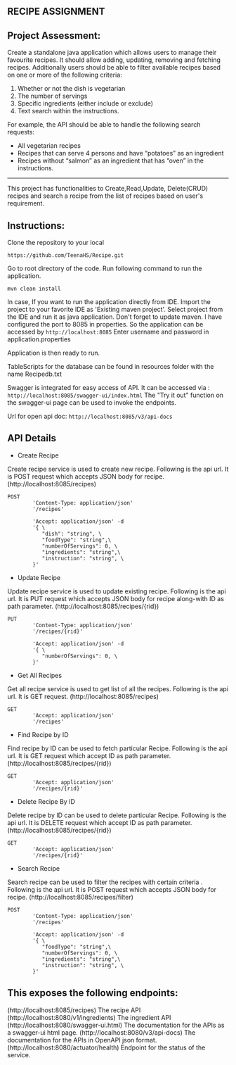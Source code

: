 RECIPE ASSIGNMENT
---

## Project Assessment:

Create a standalone java application which allows users to manage their favourite recipes. It should allow adding, updating, removing and fetching recipes. Additionally users should be able to filter available recipes based on one or more of the following criteria:

1. Whether or not the dish is vegetarian
2. The number of servings
3. Specific ingredients (either include or exclude)
4. Text search within the instructions.

For example, the API should be able to handle the following search requests:

 - All vegetarian recipes
 - Recipes that can serve 4 persons and have “potatoes” as an ingredient
 - Recipes without “salmon” as an ingredient that has “oven” in the instructions.
---
This project has functionalities to Create,Read,Update, Delete(CRUD) recipes and search a recipe from the list of recipes based on user's requirement.

## Instructions:

Clone the repository to your local 
```
https://github.com/TeenaHS/Recipe.git
```
Go to root directory of the code. Run following command to run the application.
```
mvn clean install
```

In case, If you want to run the application directly from IDE. Import the project to your favorite IDE as 'Existing maven project'. Select project from the IDE and run it as java application. Don't forget to update maven. I have configured the port to 8085 in properties. So the application can be accessed by `http://localhost:8085`
Enter username and password in application.properties

Application is then ready to run.

TableScripts for the database can be found in resources folder with the name Recipedb.txt

Swagger is integrated for easy access of API. It can be accessed via : `http://localhost:8085/swagger-ui/index.html`
The "Try it out" function on the swagger-ui page can be used to invoke the endpoints.

Url for open api doc: `http://localhost:8085/v3/api-docs`



## API Details
- Create Recipe

Create recipe service is used to create new recipe. Following is the api url. It is POST request which accepts JSON body for recipe.
(http://localhost:8085/recipes)
```
POST 
		'Content-Type: application/json'
		'/recipes'
		
		'Accept: application/json' -d 
		'{ \ 
		   "dish": "string", \ 
		   "foodType": "string",\
		   "numberOfServings": 0, \ 
		   "ingredients": "string",\
		   "instruction": "string", \ 
		}'	
```

- Update Recipe

Update recipe service is used to update existing recipe.  Following is the api url. It is PUT request which accepts JSON body for recipe along-with ID as path parameter.
(http://localhost:8085/recipes/{rid})
```
PUT 
		'Content-Type: application/json' 
		'/recipes/{rid}'
		
		'Accept: application/json' -d 
		'{ \  
		   "numberOfServings": 0, \ 
		}'	 
```

- Get All Recipes

Get all recipe service is used to get list of all the recipes.  Following is the api url. It is GET request.
(http://localhost:8085/recipes)
```
GET 
		'Accept: application/json' 
		'/recipes'
```

- Find Recipe by ID

Find recipe by ID can be used to fetch particular Recipe.  Following is the api url. It is GET request which accept ID as path parameter.
(http://localhost:8085/recipes/{rid})
```
GET 
		'Accept: application/json' 
		'/recipes/{rid}'
```

- Delete Recipe By ID

Delete recipe by ID can be used to delete particular Recipe. Following is the api url. It is DELETE request which accept ID as path parameter.
(http://localhost:8085/recipes/{rid})
```
GET 
		'Accept: application/json' 
		'/recipes/{rid}'
```
- Search Recipe 

Search recipe can be used to filter the recipes with certain criteria . Following is the api url. It is POST request which accepts JSON body for recipe.
(http://localhost:8085/recipes/filter)
```
POST 
		'Content-Type: application/json'
		'/recipes'
		
		'Accept: application/json' -d 
		'{ \ 
		   "foodType": "string",\
		   "numberOfServings": 0, \ 
		   "ingredients": "string",\
		   "instruction": "string", \ 
		}'	
```
## This exposes the following endpoints:

(http://localhost:8085/recipes) The recipe API
(http://localhost:8080/v1/ingredients) The ingredient API
(http://localhost:8080/swagger-ui.html) The documentation for the APIs as a swagger-ui html page.
(http://localhost:8080/v3/api-docs) The documentation for the APIs in OpenAPI json format.
(http://localhost:8080/actuator/health) Endpoint for the status of the service.